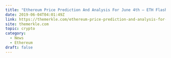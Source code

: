 ```yaml
---
title: "Ethereum Price Prediction And Analysis For June 4th – ETH Flash Crashes 10%"
date: 2019-06-04T04:01:49Z
link: https://themerkle.com/ethereum-price-prediction-and-analysis-for-june-4th-eth-flash-crashes-10/?utm_medium=RSS&utm_source=hune
site: themerkle.com
topic: crypto
category:
  - News
  - Ethereum
draft: false
---
```

